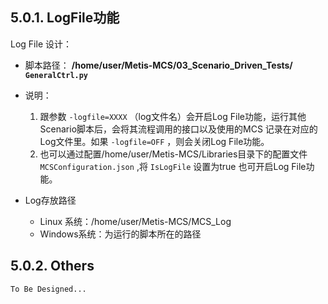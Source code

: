 ## 5.0.1. LogFile功能

Log File 设计：  
- 脚本路径： **/home/user/Metis-MCS/03_Scenario_Driven_Tests/ ``GeneralCtrl.py``**  

- 说明：  
    1. 跟参数 `-logfile=XXXX` （log文件名）会开启Log File功能，运行其他Scenario脚本后，会将其流程调用的接口以及使用的MCS
       记录在对应的Log文件里。如果 ``-logfile=OFF`` ，则会关闭Log File功能。
    2. 也可以通过配置/home/user/Metis-MCS/Libraries目录下的配置文件 `MCSConfiguration.json` ,将 `IsLogFile` 设置为true
       也可开启Log File功能。

- Log存放路径
    - Linux 系统：/home/user/Metis-MCS/MCS_Log
    - Windows系统：为运行的脚本所在的路径

## 5.0.2. Others

    To Be Designed...
